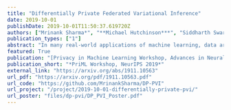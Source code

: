 ```yaml
---
title: "Differentially Private Federated Variational Inference"
date: 2019-10-01
publishDate: 2019-10-01T11:50:37.619720Z
authors: ["Mrinank Sharma*", "**Michael Hutchinson***", "Siddharth Swaroop", "Antti Honkela", "Richard E Turner"]
publication_types: ["1"]
abstract: "In many real-world applications of machine learning, data are distributed across many clients and cannot leave the devices they are stored on. Furthermore, each client's data, computational resources and communication constraints may be very different. This setting is known as federated learning, in which privacy is a key concern. Differential privacy is commonly used to provide mathematical privacy guarantees. This work, to the best of our knowledge, is the first to consider federated, differentially private, Bayesian learning. We build on Partitioned Variational Inference (PVI) which was recently developed to support approximate Bayesian inference in the federated setting. We modify the client-side optimisation of PVI to provide an ($\\epsilon$, $\\delta$)-DP guarantee. We show that it is possible to learn moderately private logistic regression models in the federated setting that achieve similar performance to models trained non-privately on centralised data."
featured: True
publication: "[Privacy in Machine Learning Workshop, Advances in Neural Information Processing Systems 2019](https://priml-workshop.github.io/priml2019/)"
publication_short: "*PriML Workshop, NeurIPS 2019*"
external_link: "https://arxiv.org/abs/1911.10563"
url_pdf: "https://arxiv.org/pdf/1911.10563.pdf"
url_code: "https://github.com/MrinankSharma/DP-PVI"
url_project: "/project/2019-10-01-differentially-private-pvi/"
url_poster: "files/dp-pvi/DP_PVI_Poster.pdf"
---
```


